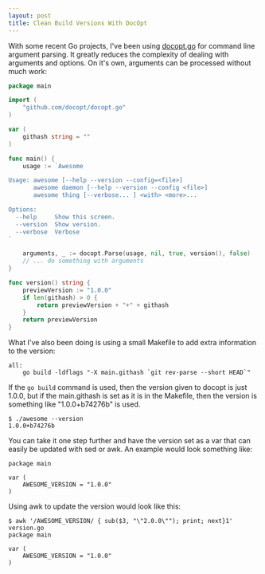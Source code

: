 ```yaml
---
layout: post
title: Clean Build Versions With DocOpt
---
```


With some recent Go projects, I've been using [docopt.go](https://github.com/docopt/docopt.go) for command line argument parsing. It greatly reduces the complexity of dealing with arguments and options. On it's own, arguments can be processed without much work:

```go
package main

import (
	"github.com/docopt/docopt.go"
)

var (
	githash string = ""
)

func main() {
	usage := `Awesome

Usage: awesome [--help --version --config=<file>]
       awesome daemon [--help --version --config <file>]
       awesome thing [--verbose... ] <with> <more>...

Options:
  --help     Show this screen.
  --version  Show version.
  --verbose  Verbose
`

	arguments, _ := docopt.Parse(usage, nil, true, version(), false)
	// ... do something with arguments
}

func version() string {
	previewVersion := "1.0.0"
	if len(githash) > 0 {
		return previewVersion + "+" + githash
	}
	return previewVersion
}

```

What I've also been doing is using a small Makefile to add extra information to the version:

```
all:
	go build -ldflags "-X main.githash `git rev-parse --short HEAD`"
```

If the `go build` command is used, then the version given to docopt is just 1.0.0, but if the main.githash is set as it is in the Makefile, then the version is something like "1.0.0+b74276b" is used.

    $ ./awesome --version
    1.0.0+b74276b

You can take it one step further and have the version set as a var that can easily be updated with sed or awk. An example would look something like:

```
package main

var (
	AWESOME_VERSION = "1.0.0"
)
```

Using awk to update the version would look like this:

    $ awk '/AWESOME_VERSION/ { sub($3, "\"2.0.0\""); print; next}1' version.go
    package main

    var (
    	AWESOME_VERSION = "1.0.0"
    )
